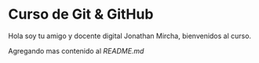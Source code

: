 # Curso de Git & GitHub

Hola soy tu amigo y docente digital Jonathan Mircha, bienvenidos al curso.

Agregando mas contenido al _README.md_